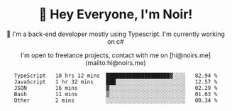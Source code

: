 <div align="center">

<h1 align="center">👋 Hey Everyone, I'm Noir! </h1>
  

 🎉  I'm a back-end developer mostly using Typescript. I'm currently working on c#

   
<p align="center">
  I'm open to freelance projects, contact with me on [hi@noirs.me](mailto:hi@noirs.me)
  </p>
   

  
<!--START_SECTION:waka-->

```text
TypeScript   10 hrs 12 mins  ████████████████████▓░░░░   82.94 %
JavaScript   1 hr 32 mins    ███░░░░░░░░░░░░░░░░░░░░░░   12.57 %
JSON         16 mins         ▓░░░░░░░░░░░░░░░░░░░░░░░░   02.29 %
Bash         11 mins         ▒░░░░░░░░░░░░░░░░░░░░░░░░   01.63 %
Other        2 mins          ░░░░░░░░░░░░░░░░░░░░░░░░░   00.34 %
```

<!--END_SECTION:waka-->
